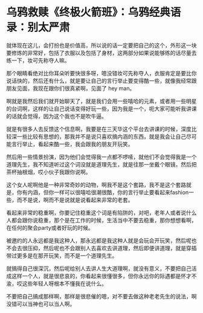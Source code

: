 # 乌鸦救赎《终极火箭班》：乌鸦经典语录：别太严肃

就体现在这儿，会打扮也是价值高，所以说的话一定要把自己的这个，外形这一块要修炼的非常好，包括了衣服以及包括了身材，这两部分如果说能够练的话尽量去练一下，妆可先称夺人嘛。

那个眼睛看绝对比你耳朵听要快很多呀，嗯没错妆可先称夺人，衣服肯定是要比你说话快的，然后还有什么，就是要让自己的言行举止要变得酷一些，就像我经常跟朋友见面，我现在跟你们很真紧啊，见面了 hey man。

啊就是我然后我们就开始聊天了，就是我们会用一些嘻哈的元素，或者用一些明星的台词啊，这样的让自己说话变得好玩一些，因为我是一个，呃大家可能听我讲课的话就会觉得，因为这个我也不是吹牛逼。

就是有很多人去反馈这个信息啊，我要是在三天华这个平台去讲课的时候，深度比较深一些比较有思想的，那我并不是说只喜欢搞内涵的东西，就是我会让自己尽可能言行举止，看起来酷一些，我会跟我的朋友开玩笑。

然后用一些情景扮演，因为他们会觉得我一点都不啰嗦，就他们不会觉得我是一个道理先生，我不知道听过这个词没就是道理先生，就是往那一坐戴个眼镜，然后把茶杯抽根烟，哎小伙子我跟你说啊。

这个女人呢啊他是一种非常奇妙的动物，啊我不是这个套路，我不是这个套路就是，你有内涵，但你一样可以很嘻哈很潮很酷，你的言行举止要看起来fashion一些，而不是说，啊而不是说就是说看起来非常的老套。

看起来非常的稳重啊，你要记住稳重这个词是有陷阱的，对吧，老年人或者说什么人都会跟你说稳重，那个是在工作的时候，生活当中不要去稳重，那你想想看啊，在任何的聚会party或者好玩的时候。

被邀约的人永远都是我这种人，那永远都是我这种人就是会玩会开玩笑，然后呢也不会去很压抑，然后呢也不会跟别人去喜欢去讲道理，然后即便讲道理，就是穿插带过更多是在那开玩笑，而不是一个道理先生。

就搞得自己很深沉，然后呢给别人去讲人生大道理啊，就没有意义，不要把自己活成这样一个人，就是很悲哀的，你看起来很懂很多，但你永远你的际遇都是怀才不渝，哎这些年轻人呀根本不懂我在说什么。

不要把自己搞成那样啊，那样是很悲催的嗯，对不要去做这种老老先生的说法，啊没错可以当神也可以当人啊。